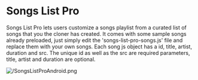 # Songs List Pro
Songs List Pro lets users customize a songs playlist from a curated list of songs that you the cloner has created. It comes with some sample songs already preloaded, just simply edit the 'songs-list-pro-songs.js' file and replace them with your own songs. Each song js object has a id, title, artist, duration and src. The unique id as well as the src are required parameters, title, artist and duration are optional.

![/SongsListProAndroid.png](https://www.freesmartphoneapps.com/static/projects/images/SongsListProAndroid.png)
